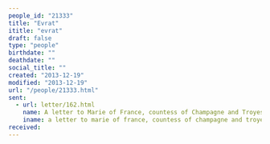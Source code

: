 ```yaml
---
people_id: "21333"
title: "Evrat"
ititle: "evrat"
draft: false
type: "people"
birthdate: ""
deathdate: ""
social_title: ""
created: "2013-12-19"
modified: "2013-12-19"
url: "/people/21333.html"
sent:
  - url: letter/162.html
    name: A letter to Marie of France, countess of Champagne and Troyes
    iname: a letter to marie of france, countess of champagne and troyes
received:
---
```


